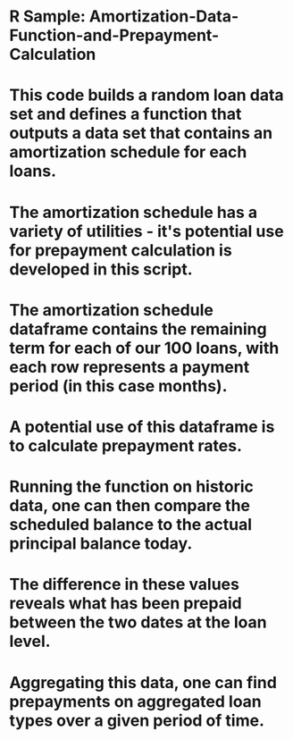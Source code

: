 # R Sample: Amortization-Data-Function-and-Prepayment-Calculation
# This code builds a random loan data set and defines a function that outputs a data set that contains an amortization schedule for each loans.
# The amortization schedule has a variety of utilities - it's potential use for prepayment calculation is developed in this script. 

# The amortization schedule dataframe contains the remaining term for each of our 100 loans, with each row represents a payment period (in this case months).

# A potential use of this dataframe is to calculate prepayment rates. 
# Running the function on historic data, one can then compare the scheduled balance to the actual principal balance today.
# The difference in these values reveals what has been prepaid between the two dates at the loan level.
# Aggregating this data, one can find prepayments on aggregated loan types over a given period of time. 
